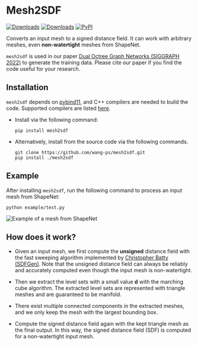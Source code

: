 # Mesh2SDF

[![Downloads](https://static.pepy.tech/badge/mesh2sdf)](https://pepy.tech/project/mesh2sdf)
[![Downloads](https://static.pepy.tech/badge/mesh2sdf/month)](https://pepy.tech/project/mesh2sdf)
[![PyPI](https://img.shields.io/pypi/v/mesh2sdf)](https://pypi.org/project/mesh2sdf/)


Converts an input mesh to a signed distance field. It can work with arbitrary
meshes, even **non-watertight** meshes from ShapeNet.

`mesh2sdf` is used in our paper
[Dual Octree Graph Networks (SIGGRAPH 2022)](https://wang-ps.github.io/dualocnn)
to generate the training data.
Please cite our paper if you find the code useful for your research.


## Installation

`mesh2sdf` depends on [pybind11](https://github.com/pybind/pybind11), and C++
compilers are needed to build the code. Supported compilers are listed
[here](https://github.com/pybind/pybind11#supported-compilers).

- Install via the following command:
    ``` shell
    pip install mesh2sdf
    ```

- Alternatively, install from the source code via the following commands.
    ``` shell
    git clone https://github.com/wang-ps/mesh2sdf.git
    pip install ./mesh2sdf
    ```

## Example

After installing `mesh2sdf`, run the following command to process an input mesh
from ShapeNet:

```shell
python example/test.py
```

![Example of a mesh from ShapeNet](https://raw.githubusercontent.com/wang-ps/mesh2sdf/master/example/data/result.png)


## How does it work?

- Given an input mesh, we first compute the **unsigned** distance field with the
  fast sweeping algorithm implemented by
  [Christopher Batty (SDFGen)](https://github.com/christopherbatty/SDFGen).
  Note that the unsigned distance field can always be reliably and accurately
  computed even though the input mesh is non-watertight.

- Then we extract the level sets with a small value **d** with the marching cube
  algorithm. The extracted level sets are represented with triangle meshes and
  are guaranteed to be manifold.

- There exist multiple connected components in the extracted meshes, and we only
  keep the mesh with the largest bounding box.

- Compute the signed distance field again with the kept triangle mesh as the
  final output. In this way, the signed distance field (SDF) is computed for a
  non-watertight input mesh.
